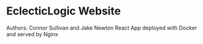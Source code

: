 # EclecticLogic Website
Authors: Connor Sullivan and Jake Newton
React App deployed with Docker and served by Nginx

